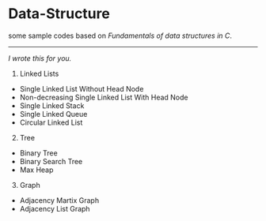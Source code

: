 # Data-Structure
some sample codes based on *Fundamentals of data structures in C*.
***
*I wrote this for you.*

1. Linked Lists
* Single Linked List Without Head Node
* Non-decreasing Single Linked List With Head Node
* Single Linked Stack
* Single Linked Queue
* Circular Linked List
2. Tree
* Binary Tree
* Binary Search Tree
* Max Heap
3. Graph
* Adjacency Martix Graph
* Adjacency List Graph
